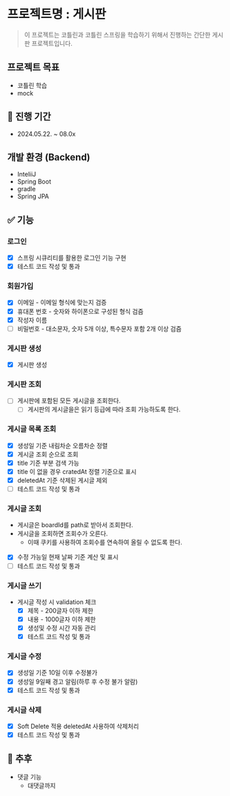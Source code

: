 # 프로젝트명 : 게시판
> 이 프로젝트는 코틀린과 코틀린 스프링을 학습하기 위해서 진행하는 간단한 게시판 프로젝트입니다.
## 프로젝트 목표
- 코틀린 학습
- mock
## 📆 진행 기간

- 2024.05.22. ~ 08.0x
## 개발 환경 (Backend)

- InteliiJ
- Spring Boot
- gradle
- Spring JPA
## ✅ 기능

### 로그인
* [x]  스프링 시큐리티를 활용한 로그인 기능 구현
* [x]  테스트 코드 작성 및 통과

### 회원가입
* [x]  이메일 - 이메일 형식에 맞는지 검증
* [x]  휴대폰 번호 - 숫자와 하이폰으로 구성된 형식 검즘
* [x]  작성자 이름
* [ ]  비밀번호 - 대소문자, 숫자 5개 이상, 특수문자 포함 2개 이상 검즘

### 게시판 생성
* [x] 게시판 생성

### 게시판 조회
* [ ] 게시판에 포함된 모든 게시글을 조회한다.
  * [ ] 게시판의 게시글을은 읽기 등급에 따라 조회 가능하도록 한다.

### 게시글 목록 조회
* [x]  생성일 기준 내림차순 오름차순 정렬
  * [x] 게시글 조회 순으로 조회
* [x]  title 기준 부분 검색 가능
* [x]  title 이 없을 경우 cratedAt 정렬 기준으로 표시
* [x]  deletedAt 기준 삭제된 게시글 제외
* [ ]  테스트 코드 작성 및 통과

### 게시글 조회
- 게시글은 boardId를 path로 받아서 조회한다.
- 게시글을 조회하면 조회수가 오른다.
  - 이때 쿠키를 사용하여 조회수를 연속하여 올릴 수 없도록 한다.
* [x]  수정 가능일 현재 날짜 기준 계산 및 표시
* [ ]  테스트 코드 작성 및 통과

### 게시글 쓰기
- 게시글 작성 시 validation 체크
  * [x]  제목 - 200글자 이하 제한
  * [x]  내용 - 1000글자 이하 제한
  * [x]  생성및 수정 시간 자동 관리
  * [x]  테스트 코드 작성 및 통과

### 게시글 수정
* [x]  생성일 기준 10일 이후 수정불가
* [x]  생성일 9일째 경고 알림(하루 후 수정 불가 알람)
* [x]  테스트 코드 작성 및 통과

### 게시글 삭제
* [x]  Soft Delete 적용 deletedAt 사용하여 삭제처리
* [x]  테스트 코드 작성 및 통과

## 🧂 추후

- 댓글 기능 
  - 대댓글까지 
